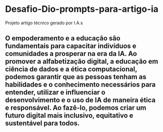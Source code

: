 # Desafio-Dio-prompts-para-artigo-ia
Projeto artigo técnico gerado por I.A.s


## O empoderamento e a educação são fundamentais para capacitar indivíduos e comunidades a prosperar na era da IA. Ao promover a alfabetização digital, a educação em ciência de dados e a ética computacional, podemos garantir que as pessoas tenham as habilidades e o conhecimento necessários para entender, utilizar e influenciar o desenvolvimento e o uso de IA de maneira ética e responsável. Ao fazê-lo, podemos criar um futuro digital mais inclusivo, equitativo e sustentável para todos.
